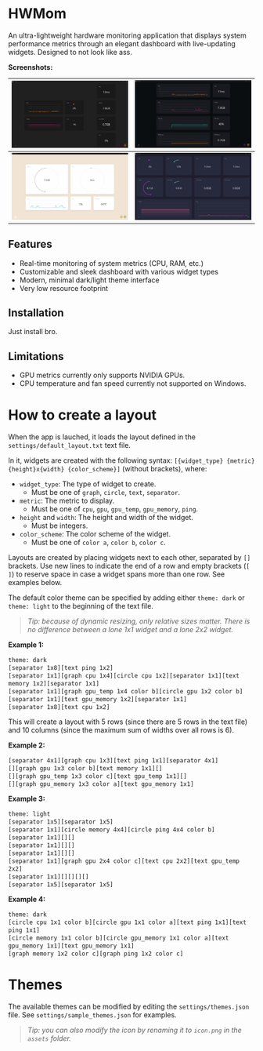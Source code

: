 # HWMom

An ultra-lightweight hardware monitoring application that displays system performance metrics through an elegant dashboard with live-updating widgets. Designed to not look like ass.

**Screenshots:**

| ![Windows theme](src/screenshots/theme_windows_layout_1.jpg) | ![Crypto theme](src/screenshots/theme_crypto_layout_2.jpg) |
|---|---|
| ![Earth theme](src/screenshots/theme_earth_layout_3.jpg)   | ![Midnight theme](src/screenshots/theme_midnight_layout_4.jpg) |


## Features
- Real-time monitoring of system metrics (CPU, RAM, etc.)
- Customizable and sleek dashboard with various widget types
- Modern, minimal dark/light theme interface
- Very low resource footprint

## Installation
Just install bro.

## Limitations
- GPU metrics currently only supports NVIDIA GPUs.
- CPU temperature and fan speed currently not supported on Windows.

# How to create a layout

When the app is lauched, it loads the layout defined in the `settings/default_layout.txt` text file.

In it, widgets are created with the following syntax: 
`[{widget_type} {metric} {height}x{width} {color_scheme}]` 
(without brackets), where:

- `widget_type`: The type of widget to create.
    - Must be one of `graph`, `circle`, `text`, `separator`.
- `metric`: The metric to display.
    - Must be one of `cpu`, `gpu`, `gpu_temp`, `gpu_memory`, `ping`.
- `height` and `width`: The height and width of the widget. 
    -  Must be integers.
- `color_scheme`: The color scheme of the widget.
    - Must be one of `color a`, `color b`, `color c`.

Layouts are created by placing widgets next to each other, separated by `[]` brackets. Use new lines to indicate the end of a row and empty brackets (`[ ]`) to reserve space in case a widget spans more than one row. See examples below.

The default color theme can be specified by adding either `theme: dark` or `theme: light` to the beginning of the text file.

> *Tip: because of dynamic resizing, only relative sizes matter. There is no difference between a lone 1x1 widget and a lone 2x2 widget.*

**Example 1:**
```
theme: dark
[separator 1x8][text ping 1x2]
[separator 1x1][graph cpu 1x4][circle cpu 1x2][separator 1x1][text memory 1x2][separator 1x1]
[separator 1x1][graph gpu_temp 1x4 color b][circle gpu 1x2 color b][separator 1x1][text gpu_memory 1x2][separator 1x1]
[separator 1x8][text cpu 1x2]
```
This will create a layout with 5 rows (since there are 5 rows in the text file) and 10 columns (since the maximum sum of widths over all rows is 6).

**Example 2:**
```
[separator 4x1][graph cpu 1x3][text ping 1x1][separator 4x1]
[][graph gpu 1x3 color b][text memory 1x1][]
[][graph gpu_temp 1x3 color c][text gpu_temp 1x1][]
[][graph gpu_memory 1x3 color a][text gpu_memory 1x1]
```

**Example 3:**
```
theme: light
[separator 1x5][separator 1x5]
[separator 1x1][circle memory 4x4][circle ping 4x4 color b]
[separator 1x1][][]
[separator 1x1][][]
[separator 1x1][][]
[separator 1x1][graph gpu 2x4 color c][text cpu 2x2][text gpu_temp 2x2]
[separator 1x1][][][][]
[separator 1x5][separator 1x5]
```

**Example 4:**
```
theme: dark
[circle cpu 1x1 color b][circle gpu 1x1 color a][text ping 1x1][text ping 1x1]
[circle memory 1x1 color b][circle gpu_memory 1x1 color a][text gpu_memory 1x1][text gpu_memory 1x1]
[graph memory 1x2 color c][graph ping 1x2 color c]
```


# Themes
The available themes can be modified by editing the `settings/themes.json` file. See `settings/sample_themes.json` for examples.

> *Tip: you can also modify the icon by renaming it to `icon.png` in the `assets` folder.*